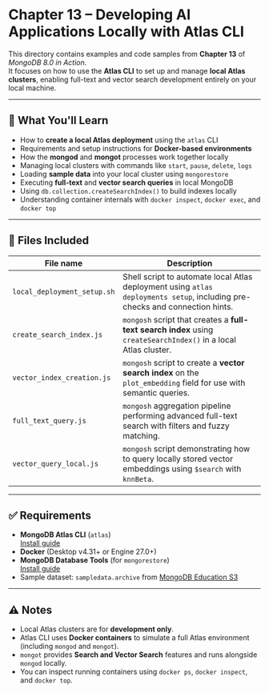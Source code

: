# Chapter 13 – Developing AI Applications Locally with Atlas CLI

This directory contains examples and code samples from **Chapter 13** of _MongoDB 8.0 in Action_.  
It focuses on how to use the **Atlas CLI** to set up and manage **local Atlas clusters**, enabling full-text and vector search development entirely on your local machine.

---

## 🧠 What You'll Learn

- How to **create a local Atlas deployment** using the `atlas` CLI
- Requirements and setup instructions for **Docker-based environments**
- How the **mongod** and **mongot** processes work together locally
- Managing local clusters with commands like `start`, `pause`, `delete`, `logs`
- Loading **sample data** into your local cluster using `mongorestore`
- Executing **full-text** and **vector search queries** in local MongoDB
- Using `db.collection.createSearchIndex()` to build indexes locally
- Understanding container internals with `docker inspect`, `docker exec`, and `docker top`

---

## 📁 Files Included

| File name                   | Description |
|-----------------------------|-------------|
| `local_deployment_setup.sh` | Shell script to automate local Atlas deployment using `atlas deployments setup`, including pre-checks and connection hints. |
| `create_search_index.js`    | `mongosh` script that creates a **full-text search index** using `createSearchIndex()` in a local Atlas cluster. |
| `vector_index_creation.js`  | `mongosh` script to create a **vector search index** on the `plot_embedding` field for use with semantic queries. |
| `full_text_query.js`        | `mongosh` aggregation pipeline performing advanced full-text search with filters and fuzzy matching. |
| `vector_query_local.js`     | `mongosh` script demonstrating how to query locally stored vector embeddings using `$search` with `knnBeta`. |

---

## ✅ Requirements

- **MongoDB Atlas CLI** (`atlas`)  
  [Install guide](https://www.mongodb.com/docs/atlas/cli/stable/install/)
- **Docker** (Desktop v4.31+ or Engine 27.0+)
- **MongoDB Database Tools** (for `mongorestore`)  
  [Install guide](https://www.mongodb.com/docs/database-tools/installation/)
- Sample dataset: `sampledata.archive` from [MongoDB Education S3](https://atlas-education.s3.amazonaws.com/sampledata.archive)

---

## ⚠️ Notes

- Local Atlas clusters are for **development only**.
- Atlas CLI uses **Docker containers** to simulate a full Atlas environment (including `mongod` and `mongot`).
- `mongot` provides **Search and Vector Search** features and runs alongside `mongod` locally.
- You can inspect running containers using `docker ps`, `docker inspect`, and `docker top`.
